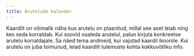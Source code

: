```yaml
---
title: Arutelude kalender
---
```


Kaardilt on võimalik näha kus arutelu on plaanitud, millal see aset leiab ning kes seda korraldab. Kui soovid osaleda arutelul, palun kirjuta konkreetse arutelu korraldajale. Sa näed tema andmeid, kui vajutad kaardil ikoonile. Kui arutelu on juba toimunud, leiad kaardilt tulemuste kohta kokkuvõtliku info.

<!--stackedit_data:
eyJoaXN0b3J5IjpbMTA4MzgyOTY0XX0=
-->
